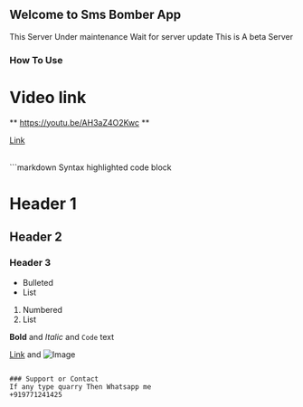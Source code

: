 ## Welcome to Sms Bomber App
This Server Under maintenance
Wait for server update 
This is A beta Server

### How To Use
# Video link
** https://youtu.be/AH3aZ4O2Kwc **

[Link](https://youtu.be/AH3aZ4O2Kwc)


<br>
```markdown
Syntax highlighted code block

# Header 1
## Header 2
### Header 3

- Bulleted
- List

1. Numbered
2. List

**Bold** and _Italic_ and `Code` text

[Link](url) and ![Image](src)
```

### Support or Contact
If any type quarry Then Whatsapp me
+919771241425
